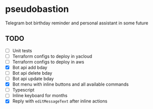 # pseudobastion

Telegram bot birthday reminder and personal assistant in some future

## TODO

- [ ] Unit tests
- [ ] Terraform configs to deploy in yacloud
- [ ] Terraform configs to deploy in aws
- [x] Bot api add bday
- [ ] Bot api delete bday
- [ ] Bot api update bday
- [x] Bot menu with inline buttons and all available commands
- [ ] Typescript
- [ ] Inline keyboard for months
- [x] Reply with `editMessageText` after inline actions
